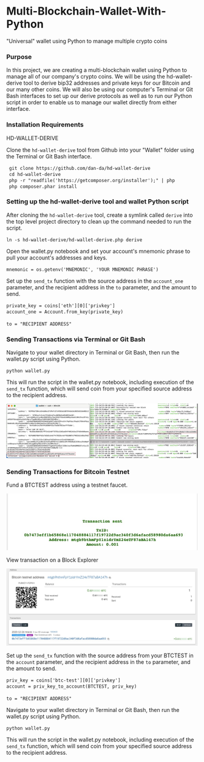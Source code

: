 # Multi-Blockchain-Wallet-With-Python

"Universal" wallet using Python to manage multiple crypto coins

### Purpose

In this project, we are creating a multi-blockchain wallet using Python to manage all of our company's crypto coins. We will be using the hd-wallet-derive tool to derive bip32 addresses and private keys for our Bitcoin and our many other coins. We will also be using our computer's Terminal or Git Bash interfaces to set up our derive protocols as well as to run our Python script in order to enable us to manage our wallet directly from either interface.

### Installation Requirements

HD-WALLET-DERIVE

Clone the `hd-wallet-derive` tool from Github into your "Wallet" folder using the Terminal or Git Bash interface.
```
 git clone https://github.com/dan-da/hd-wallet-derive
 cd hd-wallet-derive
 php -r "readfile('https://getcomposer.org/installer');" | php
 php composer.phar install
```

### Setting up the hd-wallet-derive tool and wallet Python script

After cloning the `hd-wallet-derive` tool, create a symlink called `derive` into the top level project directory to clean up the command needed to run the script.

```
ln -s hd-wallet-derive/hd-wallet-derive.php derive
```

Open the wallet.py notebook and set your account's mnemonic phrase to pull your account's addresses and keys.

```
mnemonic = os.getenv('MNEMONIC', 'YOUR MNEMONIC PHRASE')
```

Set up the `send_tx` function with the source address in the `account_one` parameter, and the recipient address in the `to` parameter, and the amount to send.

```
private_key = coins['eth'][0]['privkey']
account_one = Account.from_key(private_key)

to = "RECIPIENT ADDRESS"

```

### Sending Transactions via Terminal or Git Bash

Navigate to your wallet directory in Terminal or Git Bash, then run the wallet.py script using Python. 

```
python wallet.py
```

This will run the script in the wallet.py notebook, including execution of the `send_tx` function, which will send coin from your specified source address to the recipient address.

![Sent-Transaction-with-Terminal](wallet/Screenshots/Sent-Transaction-with-Terminal.jpg)


### Sending Transactions for Bitcoin Testnet

Fund a BTCTEST address using a testnet faucet.

![BTCTEST-Fund-Via-Testnet](wallet/Screenshots/BTCTEST-Fund-via-Faucet.jpg)

View transaction on a Block Explorer

![BTCTEST-Transaction-Details-Confirmed-on-Block-Explorer](wallet/Screenshots/BTCTEST-Transaction-Details-Confirmed-on-Block-Explorer.jpg)


Set up the `send_tx` function with the source address from your BTCTEST in the `account` parameter, and the recipient address in the `to` parameter, and the amount to send.

```
priv_key = coins['btc-test'][0]['privkey']
account = priv_key_to_account(BTCTEST, priv_key)

to = "RECIPIENT ADDRESS"

```

Navigate to your wallet directory in Terminal or Git Bash, then run the wallet.py script using Python. 

```
python wallet.py
```

This will run the script in the wallet.py notebook, including execution of the `send_tx` function, which will send coin from your specified source address to the recipient address.










